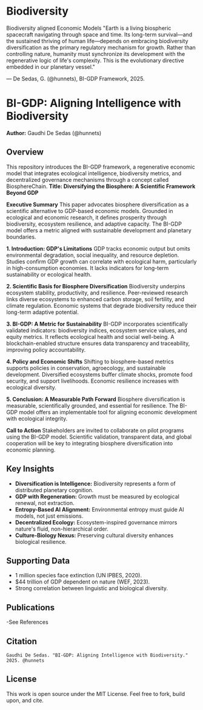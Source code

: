 # Biodiversity
Biodiversity aligned Economic Models
"Earth is a living biospheric spacecraft navigating through space and time. Its long-term survival—and the sustained thriving of human life—depends on embracing biodiversity diversification as the primary regulatory mechanism for growth. Rather than controlling nature, humanity must synchronize its development with the regenerative logic of life's complexity. This is the evolutionary directive embedded in our planetary vessel."

— De Sedas, G. (@hunnets), BI-GDP Framework, 2025.

# BI-GDP: Aligning Intelligence with Biodiversity

**Author:** Gaudhi De Sedas (@hunnets)

## Overview
This repository introduces the BI-GDP framework, a regenerative economic model that integrates ecological intelligence, biodiversity metrics, and decentralized governance mechanisms through a concept called BiosphereChain.
**Title: Diversifying the Biosphere: A Scientific Framework Beyond GDP**

**Executive Summary**
This paper advocates biosphere diversification as a scientific alternative to GDP-based economic models. Grounded in ecological and economic research, it defines prosperity through biodiversity, ecosystem resilience, and adaptive capacity. The BI-GDP model offers a metric aligned with sustainable development and planetary boundaries.

**1. Introduction: GDP's Limitations**
GDP tracks economic output but omits environmental degradation, social inequality, and resource depletion. Studies confirm GDP growth can correlate with ecological harm, particularly in high-consumption economies. It lacks indicators for long-term sustainability or ecological health.

**2. Scientific Basis for Biosphere Diversification**
Biodiversity underpins ecosystem stability, productivity, and resilience. Peer-reviewed research links diverse ecosystems to enhanced carbon storage, soil fertility, and climate regulation. Economic systems that degrade biodiversity reduce their long-term adaptive potential.

**3. BI-GDP: A Metric for Sustainability**
BI-GDP incorporates scientifically validated indicators: biodiversity indices, ecosystem service values, and equity metrics. It reflects ecological health and social well-being. A blockchain-enabled structure ensures data transparency and traceability, improving policy accountability.

**4. Policy and Economic Shifts**
Shifting to biosphere-based metrics supports policies in conservation, agroecology, and sustainable development. Diversified ecosystems buffer climate shocks, promote food security, and support livelihoods. Economic resilience increases with ecological diversity.

**5. Conclusion: A Measurable Path Forward**
Biosphere diversification is measurable, scientifically grounded, and essential for resilience. The BI-GDP model offers an implementable tool for aligning economic development with ecological integrity.

**Call to Action**
Stakeholders are invited to collaborate on pilot programs using the BI-GDP model. Scientific validation, transparent data, and global cooperation will be key to integrating biosphere diversification into economic planning.



## Key Insights
- **Diversification is Intelligence:** Biodiversity represents a form of distributed planetary cognition.
- **GDP with Regeneration:** Growth must be measured by ecological renewal, not extraction.
- **Entropy-Based AI Alignment:** Environmental entropy must guide AI models, not just emissions.
- **Decentralized Ecology:** Ecosystem-inspired governance mirrors nature's fluid, non-hierarchical order.
- **Culture-Biology Nexus:** Preserving cultural diversity enhances biological resilience.

## Supporting Data
- 1 million species face extinction (UN IPBES, 2020).
- $44 trillion of GDP dependent on nature (WEF, 2023).
- Strong correlation between linguistic and biological diversity.

## Publications
-See References

## Citation
```
Gaudhi De Sedas. "BI-GDP: Aligning Intelligence with Biodiversity." 2025. @hunnets
```

## License
This work is open source under the MIT License. Feel free to fork, build upon, and cite.

